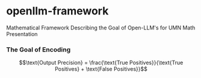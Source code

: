 # openllm-framework
Mathematical Framework Describing the Goal of Open-LLM's for UMN Math Presentation

### The Goal of Encoding

```math
\text{Output Precision} = \frac{\text{True Positives}}{\text{True Positives} + \text{False Positives}}
```
